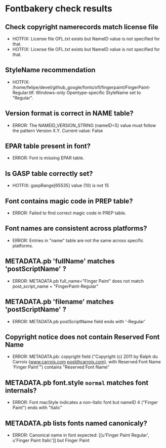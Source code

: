# Fontbakery check results
## Check copyright namerecords match license file
* HOTFIX: License file OFL.txt exists but NameID value is not specified for that.
* HOTFIX: License file OFL.txt exists but NameID value is not specified for that.

## StyleName recommendation
* HOTFIX: /home/felipe/devel/github_google/fonts/ofl/fingerpaint/FingerPaint-Regular.ttf: Windows-only Opentype-specific StyleName set to "Regular".

## Version format is correct in NAME table?
* ERROR: The NAMEID_VERSION_STRING (nameID=5) value must follow the pattern Version X.Y. Current value: False

## EPAR table present in font?
* ERROR: Font is missing EPAR table.

## Is GASP table correctly set?
* HOTFIX: gaspRange[65535] value (10) is not 15

## Font contains magic code in PREP table?
* ERROR: Failed to find correct magic code in PREP table.

## Font names are consistent across platforms?
* ERROR: Entries in "name" table are not the same across specific platforms.

## METADATA.pb 'fullName' matches 'postScriptName' ?
* ERROR: METADATA.pb full_name="Finger Paint" does not match post_script_name = "FingerPaint-Regular"

## METADATA.pb 'filename' matches 'postScriptName' ?
* ERROR: METADATA.pb postScriptName field ends with '-Regular'

## Copyright notice does not contain Reserved Font Name
* ERROR: METADATA.pb: copyright field ("Copyright (c) 2011 by Ralph du Carrois (www.carrois.com post@carrois.com), with Reserved Font Name 'Finger Paint'") contains "Reserved Font Name"

## METADATA.pb font.style `normal` matches font internals?
* ERROR: Font macStyle indicates a non-Italic font but nameID 4 ("Finger Paint") ends with "Italic"

## METADATA.pb lists fonts named canonicaly?
* ERROR: Canonical name in font expected: [[u'Finger Paint Regular', u'Finger Paint Italic']] but Finger Paint

